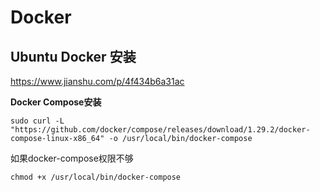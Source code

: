 # Docker

## Ubuntu Docker 安装

<https://www.jianshu.com/p/4f434b6a31ac>

**Docker Compose安装**

```shell
sudo curl -L "https://github.com/docker/compose/releases/download/1.29.2/docker-compose-linux-x86_64" -o /usr/local/bin/docker-compose
```

如果docker-compose权限不够

```shell
chmod +x /usr/local/bin/docker-compose
```
